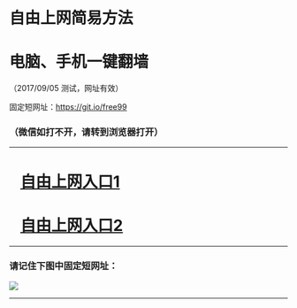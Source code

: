 ﻿# 自由上网简易方法

# 电脑、手机一键翻墙

（2017/09/05 测试，网址有效）

固定短网址：https://git.io/free99

### （微信如打不开，请转到浏览器打开）


***





# &nbsp;&nbsp; <a href="http://ft237516584.fwq-tz1001.xyz/fwqtz01.html?t=09050015120 " target="_blank">自由上网入口1</a>
# &nbsp;&nbsp; <a href="http://ft1432127687.fwq-tz1002.xyz/fwqtz02.html?t=09050015340 " target="_blank">自由上网入口2</a>
***

### 请记住下图中固定短网址：

<img src="https://s3-us-west-2.amazonaws.com/fwq-1001/yjfq-20170905okok.png" /> 


***

